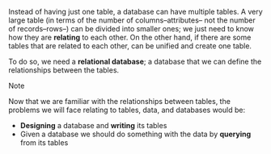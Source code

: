 Instead of having just one table, a database can have multiple tables. A very large table (in terms of the number of columns–attributes– not the number of records–rows–) can be divided into smaller ones; we just need to know how they are **relating** to each other. On the other hand, if there are some tables that are related to each other, can be unified and create one table.

To do so, we need a **relational database**; a database that we can define the relationships between the tables.







> [!NOTE]
> Now that we are familiar with the relationships between tables, the problems we will face relating to tables, data, and databases would be:
> - **Designing** a database and **writing** its tables
> - Given a database we should do something with the data by **querying** from its tables

